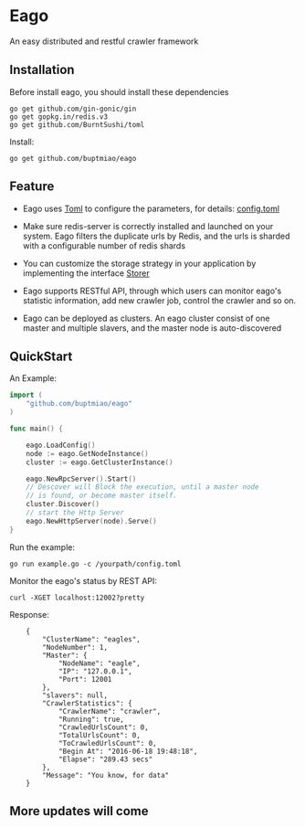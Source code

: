 # Eago
An easy distributed and restful crawler framework

## Installation
Before install eago, you should install these dependencies

    go get github.com/gin-gonic/gin
    go get gopkg.in/redis.v3
    go get github.com/BurntSushi/toml

Install:

    go get github.com/buptmiao/eago
    
## Feature
* Eago uses [Toml](https://github.com/BurntSushi/toml) to configure the parameters, for details: [config.toml](https://github.com/buptmiao/eago/blob/master/config.toml)

* Make sure redis-server is correctly installed and launched on your system. Eago filters the duplicate urls by Redis, and the urls is sharded with a configurable number of redis shards 

* You can customize the storage strategy in your application by implementing the interface [Storer](https://github.com/buptmiao/eago/blob/master/storer.go)

* Eago supports RESTful API, through which users can monitor eago's statistic information, add new crawler job, control the crawler and so on.

* Eago can be deployed as clusters. An eago cluster consist of one master and multiple slavers, and the master node is auto-discovered

## QuickStart

An Example:

```go
import (
	"github.com/buptmiao/eago"
)

func main() {

	eago.LoadConfig()
	node := eago.GetNodeInstance()
	cluster := eago.GetClusterInstance()

	eago.NewRpcServer().Start()
	// Descover will Block the execution, until a master node
	// is found, or become master itself.
	cluster.Discover()
	// start the Http Server
	eago.NewHttpServer(node).Serve()
}
```

Run the example:
    
    go run example.go -c /yourpath/config.toml 

Monitor the eago's status by REST API:

    curl -XGET localhost:12002?pretty

Response:

```
    {
        "ClusterName": "eagles",
        "NodeNumber": 1,
        "Master": {
            "NodeName": "eagle",
            "IP": "127.0.0.1",
            "Port": 12001
        },
        "slavers": null,
        "CrawlerStatistics": {
            "CrawlerName": "crawler",
            "Running": true,
            "CrawledUrlsCount": 0,
            "TotalUrlsCount": 0,
            "ToCrawledUrlsCount": 0,
            "Begin At": "2016-06-18 19:48:18",
            "Elapse": "289.43 secs"
        },
        "Message": "You know, for data"
    }
```

## More updates will come
